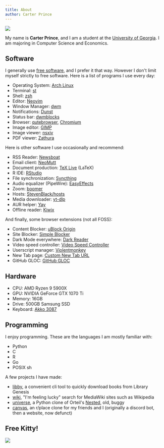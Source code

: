 ```yaml
---
title: About
author: Carter Prince
---
```


![](/carter.jpeg)

My name is **Carter Prince**, and I am a student at the [University of Georgia](https://en.wikipedia.org/wiki/University_of_Georgia). I am majoring in Computer Science and Economics.

## Software

I generally use [free software](https://en.wikipedia.org/wiki/Free_software), and I prefer it that way. However I don't limit myself strictly to free software. Here is a list of programs I use every day:

- Operating System: [Arch Linux](https://archlinux.org)
- Terminal: [st](https://st.suckless.org/) 
- Shell: [zsh](https://www.zsh.org/) 
- Editor: [Neovim](https://neovim.io/) 
- Window Manager: [dwm](https://dwm.suckless.org/) 
- Notifications: [Dunst](https://dunst-project.org/)
- Status bar: [dwmblocks](https://github.com/torrinfail/dwmblocks)
- Browser: [qutebrowser](https://www.qutebrowser.org/), [Chromium](https://www.chromium.org/)
- Image editor: [GIMP](https://www.gimp.org/) 
- Image viewer: [nsxiv](https://codeberg.org/nsxiv/nsxiv) 
- PDF viewer: [Zathura](https://pwmt.org/projects/zathura/) 

Here is other software I use occasionally and recommend:

- RSS Reader: [Newsboat](https://newsboat.org/)
- Email client: [NeoMutt](https://neomutt.org/)
- Document production: [TeX Live](https://www.tug.org/texlive/) (LaTeX)
- R IDE: [RStudio](https://www.rstudio.com/)
- File synchronization: [Syncthing](https://syncthing.net/)
- Audio equalizer (PipeWire): [EasyEffects](https://github.com/wwmm/easyeffects)
- Zoom: [boomer](https://github.com/tsoding/boomer)
- Hosts: [StevenBlack/hosts](https://github.com/StevenBlack/hosts/)
- Media downloader: [yt-dlp](https://github.com/yt-dlp/yt-dlp)
- AUR helper: [Yay](https://github.com/Jguer/yay)
- Offline reader: [Kiwix](https://www.kiwix.org/en/)

And finally, some browser extensions (not all FOSS):

- Content Blocker: [uBlock Origin](https://ublockorigin.com/)
- Site Blocker: [Simple Blocker](https://simpleblocker.com/)
- Dark Mode everywhere: [Dark Reader](https://darkreader.org/)
- Video speed controller: [Video Speed Controller](https://github.com/igrigorik/videospeed)
- Userscript manager: [Violentmonkey](https://violentmonkey.github.io/)
- New Tab page: [Custom New Tab URL](https://chrome.google.com/webstore/detail/custom-new-tab-url/mmjbdbjnoablegbkcklggeknkfcjkjia)
- GitHub GLOC: [GitHub GLOC](https://github.com/kas-elvirov/gloc)

## Hardware

- CPU: AMD Ryzen 9 5900X
- GPU: NVIDIA GeForce GTX 1070 Ti
- Memory: 16GB
- Drive: 500GB Samsung SSD
- Keyboard: [Akko 3087](https://en.akkogear.com/product/silent-muted-gray-3087-mechanical-keyboard/)

## Programming

I enjoy programming. These are the languages I am mostly familiar with:

- Python
- C
- R
- Go
- POSIX sh

A few projects I have made:

- [libby](https://github.com/carterprince/libby), a convenient cli tool to quickly download books from Library Genesis
- [wiki](https://github.com/carterprince/wiki), "I'm feeling lucky" search for MediaWiki sites such as Wikipedia
- [universe](https://github.com/carterprince/universe), a Python clone of Orteil's [Nested](https://orteil.dashnet.org/nested), old, buggy
- [canvas](https://github.com/carterprince/discord-canvas), an r/place clone for my friends and I (originally a discord bot, then a website, now defunct)

## Free Kitty!

![](/kitty.png)
